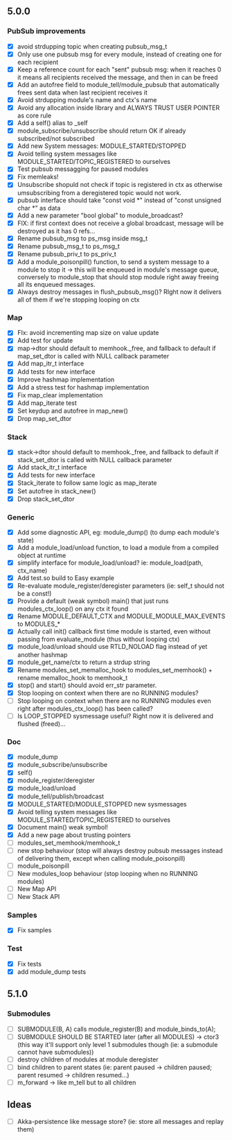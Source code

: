 ## 5.0.0

### PubSub improvements
- [x] avoid strdupping topic when creating pubsub_msg_t
- [x] Only use one pubsub msg for every module, instead of  creating one for each recipient
- [x] Keep a reference count for each "sent" pubsub msg: when it reaches 0 it means all recipients received the message, and then in can be freed
- [x] Add an autofree field to module_tell/module_pubsub that automatically frees sent data when last recipient receives it
- [x] Avoid strdupping module's name and ctx's name
- [x] Avoid any allocation inside library and ALWAYS TRUST USER POINTER as core rule
- [x] Add a self() alias to _self
- [x] module_subscribe/unsubscribe should return OK if already subscribed/not subscribed
- [x] Add new System messages: MODULE_STARTED/STOPPED
- [x] Avoid telling system messages like MODULE_STARTED/TOPIC_REGISTERED to ourselves
- [x] Test pubsub messagging for paused modules
- [x] Fix memleaks!
- [x] Unsubscribe shopuld not check if topic is registered in ctx as otherwise umsubscribing from a deregistered topic would not work.
- [x] pubsub interface should take "const void *" instead of "const unsigned char *" as data
- [x] Add a new parameter "bool global" to module_broadcast?
- [x] FIX: if first context does not receive a global broadcast, message will be destroyed as it has 0 refs...
- [x] Rename pubsub_msg to ps_msg inside msg_t
- [x] Rename pubsub_msg_t to ps_msg_t
- [x] Rename pubsub_priv_t to ps_priv_t
- [x] Add a module_poisonpill() function, to send a system message to a module to stop it -> this will be enqueued in module's message queue, 
conversely to module_stop that should stop module right away freeing all its enqueued messages.
- [x] Always destroy messages in flush_pubsub_msg()? RIght now it delivers all of them if we're stopping looping on ctx

### Map
- [x] FIx: avoid incrementing map size on value update
- [x] Add test for update
- [x] map->dtor should default to memhook._free, and fallback to default if map_set_dtor is called with NULL callback parameter 
- [x] Add map_itr_t interface
- [x] Add tests for new interface
- [x] Improve hashmap implementation
- [x] Add a stress test for hashmap implementation
- [x] Fix map_clear implementation
- [x] Add map_iterate test
- [x] Set keydup and autofree in map_new()
- [x] Drop map_set_dtor

### Stack
- [x] stack->dtor should default to memhook._free, and fallback to default if stack_set_dtor is called with NULL callback parameter 
- [X] Add stack_itr_t interface
- [x] Add tests for new interface
- [x] Stack_iterate to follow same logic as map_iterate
- [x] Set autofree in stack_new()
- [x] Drop stack_set_dtor

### Generic
- [x] Add some diagnostic API, eg: module_dump() (to dump each module's state)
- [x] Add a module_load/unload function, to load a module from a compiled object at runtime
- [x] simplify interface for module_load/unload? ie: module_load(path, ctx_name)
- [x] Add test.so build to Easy example
- [x] Re-evaluate module_register/deregister parameters (ie: self_t should not be a const!)
- [x] Provide a default (weak symbol) main() that just runs modules_ctx_loop() on any ctx it found
- [x] Rename MODULE_DEFAULT_CTX and MODULE_MODULE_MAX_EVENTS to MODULES_*
- [x] Actually call init() callback first time module is started, even without passing from evaluate_module (thus without looping ctx)
- [x] module_load/unload should use RTLD_NOLOAD flag instead of yet another hashmap
- [x] module_get_name/ctx to return a strdup string
- [x] Rename modules_set_memalloc_hook to modules_set_memhook() + rename memalloc_hook to memhook_t
- [x] stop() and start() should avoid err_str parameter.
- [x] Stop looping on context when there are no RUNNING modules?
- [ ] Stop looping on context when there are no RUNNING modules even right after modules_ctx_loop() has been called?
- [ ] Is LOOP_STOPPED sysmessage useful? Right now it is delivered and flushed (freed)...

### Doc
- [x] module_dump
- [x] module_subscribe/unsubscribe
- [x] self()
- [x] module_register/deregister
- [x] module_load/unload
- [x] module_tell/publish/broadcast
- [x] MODULE_STARTED/MODULE_STOPPED new sysmessages
- [x] Avoid telling system messages like MODULE_STARTED/TOPIC_REGISTERED to ourselves
- [x] Document main() weak symbol!
- [x] Add a new page about trusting pointers
- [ ] modules_set_memhook/memhook_t
- [ ] new stop behaviour (stop will always destroy pubsub messages instead of delivering them, except when calling module_poisonpill)
- [ ] module_poisonpill
- [ ] New modules_loop behaviour (stop looping when no RUNNING modules)
- [ ] New Map API
- [ ] New Stack API

### Samples
- [x] Fix samples

### Test
- [x] Fix tests
- [x] add module_dump tests

## 5.1.0

### Submodules
- [ ] SUBMODULE(B, A) calls module_register(B) and module_binds_to(A);
- [ ] SUBMODULE SHOULD BE STARTED later (after all MODULES) -> ctor3 (this way it'll support only level 1 submodules though (ie: a submodule cannot have submodules))
- [ ] destroy children of modules at module deregister
- [ ] bind children to parent states (ie: parent paused -> children paused; parent resumed -> children resumed...)
- [ ] m_forward -> like m_tell but to all children

## Ideas
- [ ] Akka-persistence like message store? (ie: store all messages and replay them)
